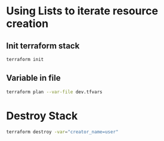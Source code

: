 # Using Lists to iterate resource creation

## Init terraform stack
```bash
terraform init
```

## Variable in file
```bash
terraform plan --var-file dev.tfvars
```

# Destroy Stack
```bash
terraform destroy -var="creator_name=user"
```